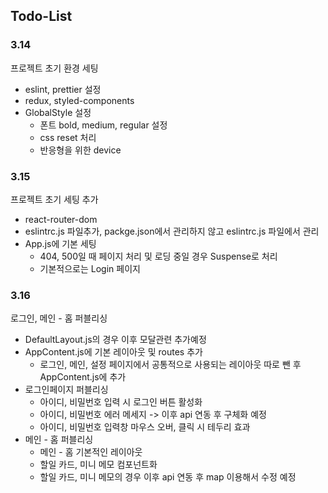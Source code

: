 ## Todo-List

### 3.14

프로젝트 초기 환경 세팅

- eslint, prettier 설정
- redux, styled-components
- GlobalStyle 설정
  - 폰트 bold, medium, regular 설정
  - css reset 처리
  - 반응형을 위한 device

### 3.15

프로젝트 초기 세팅 추가

- react-router-dom
- eslintrc.js 파일추가, packge.json에서 관리하지 않고 eslintrc.js 파일에서 관리
- App.js에 기본 세팅
  - 404, 500일 때 페이지 처리 및 로딩 중일 경우 Suspense로 처리
  - 기본적으로는 Login 페이지

### 3.16

로그인, 메인 - 홈 퍼블리싱

- DefaultLayout.js의 경우 이후 모달관련 추가예정
- AppContent.js에 기본 레이아웃 및 routes 추가
  - 로그인, 메인, 설정 페이지에서 공통적으로 사용되는 레이아웃 따로 뺀 후 AppContent.js에 추가
- 로그인페이지 퍼블리싱
  - 아이디, 비밀번호 입력 시 로그인 버튼 활성화
  - 아이디, 비밀번호 에러 메세지 -> 이후 api 연동 후 구체화 예정
  - 아이디, 비밀번호 입력창 마우스 오버, 클릭 시 테두리 효과
- 메인 - 홈 퍼블리싱
  - 메인 - 홈 기본적인 레이아웃
  - 할일 카드, 미니 메모 컴포넌트화
  - 할일 카드, 미니 메모의 경우 이후 api 연동 후 map 이용해서 수정 예정
